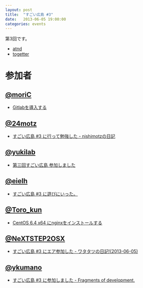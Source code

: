 ```yaml
---
layout: post
title:  "すごい広島 #3"
date:   2013-06-05 19:00:00
categories: events
---
```


第3回です。

* [atnd](http://atnd.org/events/40132)
* [togetter](http://togetter.com/li/514216)

<!-- 概要 -->

# 参加者

## [@moriC](https://twitter.com/CentBoss)

* [Gitlabを導入する](http://blog.mori-theta.net/?p=67)

## [@24motz](https://twitter.com/24motz)

* [すごい広島 #3 に行って勉強した - nishimotzの日記](http://d.nishimotz.com/archives/1494)

## [@yukilab](https://twitter.com/yukilab)

* [第三回すごい広島 参加しました](http://yukilab3.blog.fc2.com/blog-entry-20.html)

## [@eielh](https://twitter.com/eielh)

* [すごい広島 #3 に遊びにいった。](http://eielh-life.tumblr.com/post/52212876105/3)

## [@Toro_kun](https://twitter.com/Toro_kun)

* [CentOS 6.4 x64 にnginxをインストールする](http://106n.net/toro/blog/?p=921)

## [@NeXTSTEP2OSX](https://twitter.com/NeXTSTEP2OSX)

* [すごい広島 #3 にエア参加した - ワタタツの日記!(2013-06-05)](http://kita.dyndns.org/diary/?date=20130605#p01)

## [@ykumano](https://twitter.com/ykumano/status/342314178939326464)

* [すごい広島 #3 に参加しました - Fragments of development.](http://ykumano.tumblr.com/post/52225752287/3)
